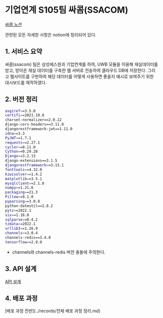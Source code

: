 # 기업연계 S105팀 싸콤(SSACOM)



[싸콤 노션](https://ninth-tax-ce2.notion.site/c000cf794ec14a3e875947da995ed7ce)

관련된 모든 자세한 사항은 notion에 정리되어 있다.




## 1. 서비스 요약

싸콤(ssacom) 팀은 삼성에스원과 기업연계를 하여, UWB 모듈을 이용해 재실데이터를 받고, 받아온 재실 데이터를 구축한 웹 서버로 전송하여 클라우드 DB에 저장한다. 그리고 웹사이트를 구현하여 해당 데이터를 어떻게 사용하면 좋을지 예시로 보여주기 위한 대시보드를 제작하였다.





## 2. 버전 정리

```bash
asgiref==3.5.0
certifi==2021.10.8
charset-normalizer==2.0.12
django-cors-headers==3.11.0
djangorestframework-jwt==1.11.0
idna==3.3
PyJWT==1.7.1
requests==2.27.1
cycler==0.11.0
Cython==0.29.28
Django==3.2.13
django-extensions==3.1.5
djangorestframework==3.13.1
fonttools==4.32.0
kiwisolver==1.4.2
matplotlib==3.5.1
mysqlclient==2.1.0
numpy==1.21.6
packaging==21.3
Pillow==9.1.0
pyparsing==3.0.8
python-dateutil==2.8.2
pytz==2022.1
six==1.16.0
sqlparse==0.4.2
tzdata==2022.1
urllib3==1.26.9
channels==3.0.4
channels-redis==3.4.0
tensorflow==2.9.0
```

- channels와 channels-redis 버전 충돌에 주의한다.





## 3. API 설계

[API 설계](https://www.notion.so/7136f146e4a34c0dbe6b9d2deccb8ae9)





## 4. 배포 과정

[배포 과정 전반](../records/전체 배포 과정 정리.md)
